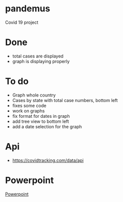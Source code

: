 # pandemus
Covid 19 project

# Done
- total cases are displayed
- graph is displaying properly

# To do 
- Graph whole country
- Cases by state with total case numbers, bottom left
- fixes some code
- work on graphs
- fix format for dates in graph
- add tree view to bottom left
- add a date selection for the graph

# Api 
- https://covidtracking.com/data/api

# Powerpoint
[Powerpoint](https://docs.google.com/presentation/d/191mu9mmdgVkrrQAzrCcu-Mv7Z5qHvEDpcv01D6ytaVM/edit?usp=sharing)
